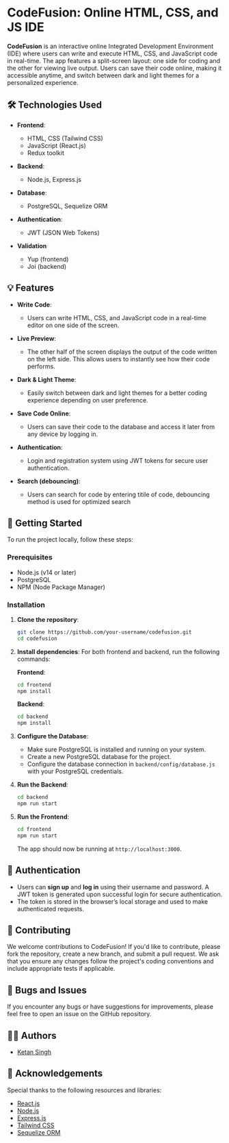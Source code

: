 
# CodeFusion: Online HTML, CSS, and JS IDE

**CodeFusion** is an interactive online Integrated Development Environment (IDE) where users can write and execute HTML, CSS, and JavaScript code in real-time. The app features a split-screen layout: one side for coding and the other for viewing live output. Users can save their code online, making it accessible anytime, and switch between dark and light themes for a personalized experience.

## 🛠️ Technologies Used

- **Frontend**:
  - HTML, CSS (Tailwind CSS)
  - JavaScript (React.js)
  - Redux toolkit
  
- **Backend**:
  - Node.js, Express.js
  
- **Database**:
  - PostgreSQL, Sequelize ORM

- **Authentication**:
  - JWT (JSON Web Tokens)

- **Validation**
  - Yup (frontend)
  - Joi (backend)

## 💡 Features

- **Write Code**: 
  - Users can write HTML, CSS, and JavaScript code in a real-time editor on one side of the screen.
  
- **Live Preview**: 
  - The other half of the screen displays the output of the code written on the left side. This allows users to instantly see how their code performs.

- **Dark & Light Theme**: 
  - Easily switch between dark and light themes for a better coding experience depending on user preference.

- **Save Code Online**: 
  - Users can save their code to the database and access it later from any device by logging in.
  
- **Authentication**: 
  - Login and registration system using JWT tokens for secure user authentication.

- **Search (debouncing)**: 
  - Users can search for code by entering titile of code, debouncing method is used for optimized search

## 🚀 Getting Started

To run the project locally, follow these steps:

### Prerequisites

- Node.js (v14 or later)
- PostgreSQL
- NPM (Node Package Manager)

### Installation

1. **Clone the repository**:
    ```bash
    git clone https://github.com/your-username/codefusion.git
    cd codefusion
    ```

2. **Install dependencies**:
    For both frontend and backend, run the following commands:
    
    **Frontend**:
    ```bash
    cd frontend
    npm install
    ```

    **Backend**:
    ```bash
    cd backend
    npm install
    ```

3. **Configure the Database**:
   - Make sure PostgreSQL is installed and running on your system.
   - Create a new PostgreSQL database for the project.
   - Configure the database connection in `backend/config/database.js` with your PostgreSQL credentials.

4. **Run the Backend**:
    ```bash
    cd backend
    npm run start
    ```

5. **Run the Frontend**:
    ```bash
    cd frontend
    npm run start
    ```

    The app should now be running at `http://localhost:3000`.

## 🔐 Authentication

- Users can **sign up** and **log in** using their username and password. A JWT token is generated upon successful login for secure authentication.
- The token is stored in the browser’s local storage and used to make authenticated requests.

## 💬 Contributing

We welcome contributions to CodeFusion! If you'd like to contribute, please fork the repository, create a new branch, and submit a pull request. We ask that you ensure any changes follow the project's coding conventions and include appropriate tests if applicable.

## 🐛 Bugs and Issues

If you encounter any bugs or have suggestions for improvements, please feel free to open an issue on the GitHub repository.


## 👨‍💻 Authors

- [Ketan Singh](https://github.com/ketan1rajput)
  
## 🎉 Acknowledgements

Special thanks to the following resources and libraries:
- [React.js](https://reactjs.org/)
- [Node.js](https://nodejs.org/)
- [Express.js](https://expressjs.com/)
- [Tailwind CSS](https://tailwindcss.com/)
- [Sequelize ORM](https://sequelize.org/)

